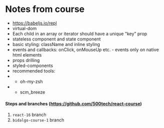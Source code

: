 # Notes from course

* https://babeljs.io/repl
* virtual-dom
* Each child in an array or iterator should have a unique "key" prop
* stateless component and state component
* basic styling: className and inline styling
* events and callbacks: onClick, onMouseUp etc. - events only on native html elements
* props drilling
* styled-components
* recommended tools:
* * oh-my-zsh
* * scm_breeze

#### Steps and branches (https://github.com/500tech/react-course)
1. `react-16` branch
1. `bidalgo-course-1` branch

